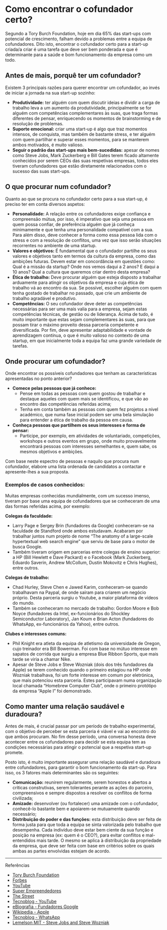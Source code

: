 # Como encontrar o cofundador certo?

Segundo a Tory Burch Foundation, hoje em dia 65% das start-ups com potencial de crescimento, falham devido a problemas entre a equipa de cofundadores. Dito isto, encontrar o cofundador certo para a start-up criada/a criar é uma tarefa que deve ser bem ponderada e que é determinante para a saúde e bom funcionamento da empresa como um todo.

## Antes de mais, porquê ter um cofundador?

Existem 3 principais razões para querer encontrar um cofundador, ao invés de iniciar a jornada na sua start-up sozinho:

- **Produtividade:** ter alguém com quem discutir ideias e dividir a carga de trabalho leva a um aumento da produtividade, principalmente se for alguém com competências complementares às suas, que traga formas diferentes de pensar, enriquecendo os momentos de brainstorming e de resolução de problemas.
- **Suporte emocional:** criar uma start-up é algo que traz momentos intensos, de conquista, mas também de bastante stress, e ter alguém com quem partilhar e superar esses momentos, para se manterem ambos motivados, é muito valioso.
- **Seguir o padrão das start-ups mais bem-sucedidas:** apesar de nomes como Steve Jobs, Mark Zuckerberg e Bill Gates terem ficado altamente conhecidos por serem CEOs das suas respetivas empresas, todos eles tiveram cofundadores que estão diretamente relacionados com o sucesso das suas start-ups.

## O que procurar num cofundador?

Quanto ao que se procura no cofundador certo para a sua start-up, é preciso ter em conta diversos aspetos:

- **Personalidade:** A relação entre os cofundadores exige confiança e compreensão mútua, por isso, é imperativo que seja uma pessoa em quem possa confiar, de preferência alguém que já conheça minimamente e que tenha uma personalidade compatível com a sua. Para além disso, deve conhecer a forma como essa pessoa lida com o stress e com a resolução de conflitos, uma vez que isso serão situações recorrentes no ambiente de uma startup.
- **Valores e objetivos:** É fundamental que o cofundador partilhe os seus valores e objetivos tanto em termos da cultura da empresa, como das ambições futuras. Devem estar em concordância em questões como: Qual é a missão da startup? Onde nos vemos daqui a 2 anos? E daqui a 10 anos? Qual a cultura que queremos criar dentro desta empresa?
- **Ética de trabalho:** Deve procurar alguém que esteja disposto a trabalhar arduamente para atingir os objetivos da empresa e cuja ética de trabalho vá ao encontro da sua. Se possível, escolher alguém com quem tenha gostado de trabalhar no passado, que crie um ambiente de trabalho agradável e produtivo.
- **Competências:** O seu cofundador deve deter as competências necessárias para ser uma mais valia para a empresa, sejam estas competências técnicas, de gestão ou de liderança. Acima de tudo, é muito importante que estas sejam complementares às suas, para que possam tirar o máximo proveito dessa parceria competente e diversificada. Por fim, deve apresentar adaptabilidade e vontade de aprendizagem contínua, o que é muito valioso no contexto de uma startup, em que inicialmente toda a equipa faz uma grande variedade de tarefas.

## Onde procurar um cofundador?

Onde encontrar os possíveis cofundadores que tenham as características apresentadas no ponto anterior?

- **Comece pelas pessoas que já conhece:**
  - Pense em todas as pessoas com quem gostou de trabalhar e destaque aqueles com quem mais se identificou, e que vão ao encontro das competências referidas acima;
  - Tenha em conta também as pessoas com quem fez projetos a nível académico, que numa fase inicial podem ser uma bela simulação para entender a ética de trabalho da pessoa em causa.
- **Conheça pessoas que partilhem os seus interesses e forma de pensar:**
  - Participe, por exemplo, em atividades de voluntariado, competições, workshops e outros eventos em grupo, onde muito provavelmente encontrará pessoas com interesses semelhantes e, quem sabe, os mesmos objetivos e ambições.

Com base neste espectro de pessoas e naquilo que procura num cofundador, elabore uma lista ordenada de candidatos a contactar e apresente-lhes a sua proposta.

### Exemplos de casos conhecidos:

Muitas empresas conhecidas mundialmente, com um sucesso imenso, tiveram por base uma equipa de cofundadores que se conheceram de uma das formas referidas acima, por exemplo:

**Colegas da faculdade:**
  - Larry Page e Sergey Brin (fundadores da Google) conheceram-se na faculdade de Standford onde ambos estudavam. Acabaram por trabalhar juntos num projeto de nome “The anatomy of a large-scale hypertextual web search engine” que serviu de base para o motor de busca Google. 
  - Também tiveram origem em parcerias entre colegas de ensino superior: a HP (Bill Hewlett e Dave Packard) e o Facebook (Mark Zuckerberg, Eduardo Saverin, Andrew McCollum, Dustin Mokovitz e Chris Hughes), entre outros.

**Colegas de trabalho:**
  - Chad Hurley, Steve Chen e Jawed Karim, conheceram-se quando trabalhavam na Paypal, de onde saíram para criarem um negócio próprio. Desta parceria surgiu o Youtube, a maior plataforma de vídeos do mundo.
  - Também se conheceram no mercado de trabalho: Gordon Moore e Bob Noyce (fundadores da Intel, ex-funcionários do Shockley Semiconductor Laboratory), Jan Koum e Brian Acton (fundadores do WhatsApp, ex-funcionários da Yahoo), entre outros.

**Clubes e interesses comuns:**
  - Phil Knight era atleta da equipa de atletismo da universidade de Oregon, cujo treinador era Bill Bowerman. Foi com base no mútuo interesse em sapatos de corrida que surgiu a empresa Blue Ribbon Sports, que mais tarde se viria a chamar Nike.
  - Apesar de Steve Jobs e Steve Wozniak (dois dos três fundadores da Apple) se terem conhecido quando o primeiro estagiou na HP onde Wozniak trabalhava, foi um forte interesse em comum por eletrónica, que mais potenciou esta parceria. Estes participavam numa organização local chamada “Homebrew Computer Club”, onde o primeiro protótipo da empresa “Apple I” foi demonstrado.

## Como manter uma relação saudável e duradoura?

Antes de mais, é crucial passar por um período de trabalho experimental, com o objetivo de perceber se esta parceria é viável e vai ao encontro do que ambos procuram. No fim desse período, uma conversa honesta deve acontecer entre os cofundadores para decidir se esta equipa tem as condições necessárias para atingir o potencial que a respetiva start-up promete.

Posto isto, é muito importante assegurar uma relação saudável e duradoura entre cofundadores, para garantir o bom funcionamento da start-up. Para isso, os 3 fatores mais determinantes são os seguintes:

- **Comunicação:** reunirem regularmente, serem honestos e abertos a críticas construtivas, serem tolerantes perante as ações do parceiro, compreensivos e sempre dispostos a resolver os conflitos de forma civilizada;
- **Amizade:** desenvolver (ou fortalecer) uma amizade com o cofundador, conhecê-lo bastante bem e apoiarem-se mutuamente quando necessário;
- **Distribuição do poder e das funções:** esta distribuição deve ser feita de forma justa para que toda a equipa se sinta valorizada pelo trabalho que desempenha. Cada indivíduo deve estar bem ciente da sua função e posição na empresa (ex: quem é o CEO?), para evitar conflitos e mal-entendidos mais tarde. O mesmo se aplica à distribuição da propriedade da empresa, que deve ser feita com base em critérios sobre os quais ambas as partes envolvidas estejam de acordo.

---
Referências

- [Tory Burch Foundation](https://www.toryburchfoundation.org/resources/build-my-team/how-to-find-co-founder-relationships/)
- [Forbes](https://www.forbes.com/sites/theyec/2022/09/07/nine-tips-for-achieving-and-maintaining-a-healthy-co-founder-relationship/?sh=4732097e275f)
- [YouTube](https://www.youtube.com/watch?v=prKi3-rUPHc)
- [Super Empreendedores](https://superempreendedores.com/startups/10-co-fundadores-de-sucesso/)
- [The Street](https://www.thestreet.com/lifestyle/history-of-nike-15057083)
- [Tecnoblog - YouTube](https://tecnoblog.net/responde/quem-criou-o-youtube/)
- [eBiografia - Fundadores Google](https://www.ebiografia.com/fundadores_google/)
- [Wikipedia - Apple](https://pt.wikipedia.org/wiki/Apple)
- [Tecnoblog - WhatsApp](https://tecnoblog.net/responde/whatsapp-historia-principais-recursos-e-como-funciona-o-mensageiro/#:~:text=Jan%20Koum%20e%20Brian%20Acton,surgiu%20ao%20comprar%20um%20iPhone)
- [Lemelson MIT - Steve Jobs and Steve Wozniak](https://lemelson.mit.edu/resources/steve-jobs-and-steve-wozniak)
